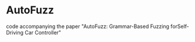 # AutoFuzz
code accompanying the paper "AutoFuzz: Grammar-Based Fuzzing forSelf-Driving Car Controller"
